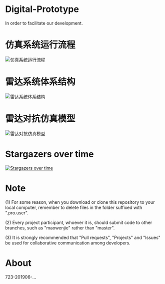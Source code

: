 # Digital-Prototype
In order to facilitate our development. 

# 仿真系统运行流程 

![仿真系统运行流程](https://github.com/radar-prototype/Radar-Prototype/blob/master/%E5%8E%9F%E5%9E%8B%E8%AE%BE%E8%AE%A1/svg_images/%E7%B3%BB%E7%BB%9F%E8%BF%90%E8%A1%8C%E6%B5%81%E7%A8%8B.svg)

# 雷达系统体系结构

![雷达系统体系结构](https://github.com/radar-prototype/Radar-Prototype/blob/master/%E5%8E%9F%E5%9E%8B%E8%AE%BE%E8%AE%A1/svg_images/%E9%9B%B7%E8%BE%BE%E7%B3%BB%E7%BB%9F%E4%BD%93%E7%B3%BB%E7%BB%93%E6%9E%84.svg)

# 雷达对抗仿真模型

![雷达对抗仿真模型](https://github.com/radar-prototype/Radar-Prototype/blob/master/%E5%8E%9F%E5%9E%8B%E8%AE%BE%E8%AE%A1/svg_images/%E9%9B%B7%E8%BE%BE%E5%AF%B9%E6%8A%97%E4%BB%BF%E7%9C%9F%E6%A8%A1%E5%9E%8B.svg)

# Stargazers over time
[![Stargazers over time](https://starchart.cc/radar-prototype/Digital-Prototype.svg)](https://starchart.cc/radar-prototype/Digital-Prototype)

# Note
(1) For some reason, when you download or clone this repository to your local computer, remember to delete files in the folder suffixed with ".pro.user".

(2) Every project participant, whoever it is, should submit code to other branches, such as "maowenjie" rather than "master".

(3) It is strongly recommended that "Pull requests", "Projects" and "Issues" be used for collaborative communication among developers.

# About
723-201906-...
